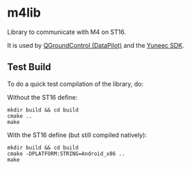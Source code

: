 # m4lib

Library to communicate with M4 on ST16.

It is used by [QGroundControl (DataPilot)](https://github.com/YUNEEC/qgroundcontrol) and the [Yuneec SDK](https://github.com/YUNEEC/Yuneec_SDK_Builder).

## Test Build

To do a quick test compilation of the library, do:

Without the ST16 define:
```
mkdir build && cd build
cmake ..
make
```

With the ST16 define (but still compiled natively):
```
mkdir build && cd build
cmake -DPLATFORM:STRING=Android_x86 ..
make
```
